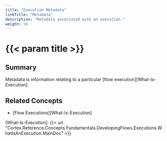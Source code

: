 ```yaml
---
title: "Execution Metadata"
linkTitle: "Metadata"
description: "Metadata associated with an execution."
weight: 50
---
```


# {{< param title >}}

## Summary

Metadata is information relating to a particular [flow execution][What-Is-Execution].

## Related Concepts

- [Flow Executions][What-Is-Execution]

[What-Is-Execution]: {{< url "Cortex.Reference.Concepts.Fundamentals.DevelopingFlows.Executions.WhatIsAnExecution.MainDoc" >}}